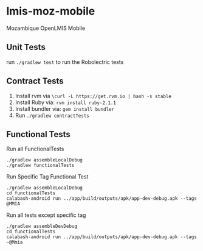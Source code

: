 # lmis-moz-mobile
Mozambique OpenLMIS Mobile

Unit Tests
--------------
run `./gradlew test` to run the Robolectric tests

Contract Tests
--------------
1. Install rvm via `\curl -L https://get.rvm.io | bash -s stable`
2. Install Ruby via: `rvm install ruby-2.1.1`
3. Install bundler via: `gem install bundler`
4. Run `./gradlew contractTests`

Functional Tests
--------------

Run all FunctionalTests

```
./gradlew assembleLocalDebug
./gradlew functionalTests
```

Run Specific Tag Functional Test

```
./gradlew assembleLocalDebug
cd functionalTests
calabash-android run ../app/build/outputs/apk/app-dev-debug.apk --tags @MMIA
```

Run all tests except specific tag

```
./gradlew assembleDevDebug
cd functionalTests
calabash-android run ../app/build/outputs/apk/app-dev-debug.apk --tags ~@Mmia
```